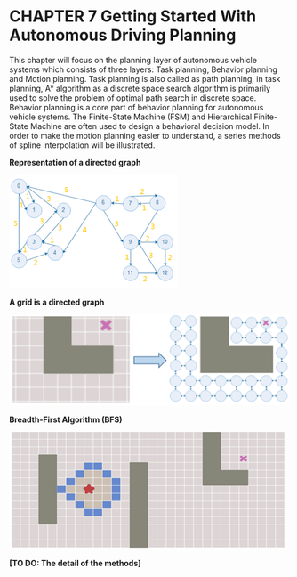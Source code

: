 # CHAPTER 7 Getting Started With Autonomous Driving Planning

This chapter will focus on the planning layer of autonomous vehicle systems which consists of three layers: Task planning, Behavior planning and Motion planning. Task planning is also called as path planning, in task planning, A* algorithm as a discrete space search algorithm is primarily used to solve the problem of optimal path search in discrete space. Behavior planning is a core part of behavior planning for autonomous vehicle systems. The Finite-State Machine (FSM) and Hierarchical Finite-State Machine are often used to design a behavioral decision model. In order to make the motion planning easier to understand, a series methods of spline interpolation will be illustrated.

**Representation of a directed graph**

![image-20221003004557614](chap7.assets/image-20221003004557614.png)

**A grid is a directed graph**

![image-20221003004623276](chap7.assets/image-20221003004623276.png)

**Breadth-First Algorithm (BFS)**

![image-20221003004645332](chap7.assets/image-20221003004645332.png)

**[TO DO: The detail of the methods]**